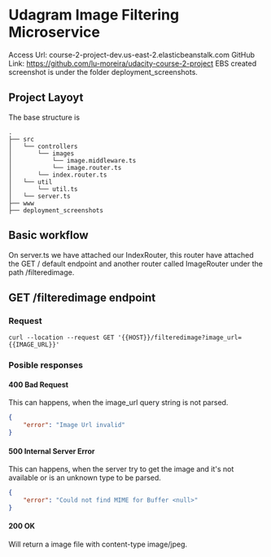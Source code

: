 # Udagram Image Filtering Microservice

Access Url: course-2-project-dev.us-east-2.elasticbeanstalk.com
GitHub Link: https://github.com/lu-moreira/udacity-course-2-project
EBS created screenshot is under the folder deployment_screenshots.

## Project Layoyt

The base structure is

```
.
├── src
│   └── controllers
│       └── images
│           └── image.middleware.ts
│           └── image.router.ts
│       └── index.router.ts
│   └── util
│       └── util.ts
│   └── server.ts
├── www
├── deployment_screenshots
```

## Basic workflow

On server.ts we have attached our IndexRouter, this router have attached the GET / default endpoint and another router called ImageRouter under the path /filteredimage. 

## GET /filteredimage endpoint

### Request 
`curl --location --request GET '{{HOST}}/filteredimage?image_url={{IMAGE_URL}}'`

### Posible responses

#### 400 Bad Request
This can happens, when the image_url query string is not parsed.

```json
{
    "error": "Image Url invalid"
}
```

#### 500 Internal Server Error
This can happens, when the server try to get the image and it's not available or is an unknown type to be parsed.

```json
{
    "error": "Could not find MIME for Buffer <null>"
}
```

#### 200 OK

Will return a image file with content-type image/jpeg.

